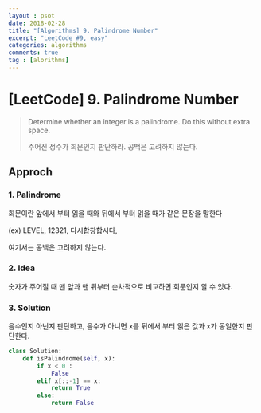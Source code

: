 ```yaml
---
layout : psot
date: 2018-02-28
title: "[Algorithms] 9. Palindrome Number"
excerpt: "LeetCode #9, easy"
categories: algorithms
comments: true
tag : [alorithms]
---
```




# [LeetCode] 9. Palindrome Number

> Determine whether an integer is a palindrome. Do this without extra space.
>
> 주어진 정수가 회문인지 판단하라. 공백은 고려하지 않는다.



## Approch

### 1. Palindrome

 회문이란 앞에서 부터 읽을 때와 뒤에서 부터 읽을 때가 같은 문장을 말한다

(ex) LEVEL, 12321, 다시합창합시다, 

여기서는 공백은 고려하지 않는다.



### 2. Idea

숫자가 주어질 때 맨 앞과 맨 뒤부터 순차적으로 비교하면 회문인지 알 수 있다.



### 3. Solution

음수인지 아닌지 판단하고, 음수가 아니면 x를 뒤에서 부터 읽은 값과 x가 동일한지 판단한다.

```python
class Solution:
    def isPalindrome(self, x):
        if x < 0 :
            False
        elif x[::-1] == x:
            return True
        else:
            return False
```
